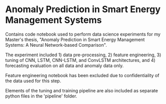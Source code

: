 # Anomaly Prediction in Smart Energy Management Systems

Contains code notebook used to perform data science experiments for my Master's thesis, "Anomaly Prediction in Smart Energy Management Systems: A Neural Network-based Comparison".

The experiment included 1) data pre-processing, 2) feature engineering, 3) tuning of CNN, LSTM, CNN-LSTM, and ConvLSTM architectures, and 4) forecasting evaluation on all data and anomaly data only.

Feature engineering notebook has been excluded due to confidentiality of the data used for this step.

Elements of the tuning and training pipeline are also included as separate python files in the 'pipeline' folder.
